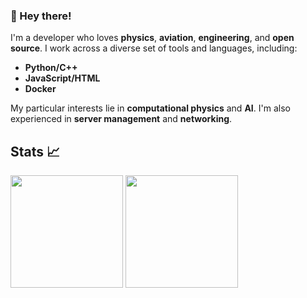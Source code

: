 ### 👋 Hey there!
I'm a developer who loves **physics**, **aviation**, **engineering**, and **open source**. I work across a diverse set of tools and languages, including:

- **Python/C++**
- **JavaScript/HTML**
- **Docker**

My particular interests lie in **computational physics** and **AI**. I'm also experienced in **server management** and **networking**.

## Stats 📈
<p align="left">
  <img src="https://github-readme-stats.vercel.app/api?username=mightykatun&show_icons=true&theme=city_lights" height="180"/>
  <img src="https://github-readme-stats.vercel.app/api/top-langs/?username=mightykatun&layout=compact&theme=city_lights" height="180"/>
</p>

